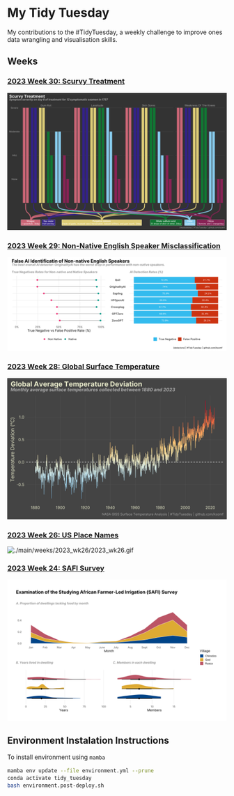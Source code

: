 # My Tidy Tuesday

My contributions to the #TidyTuesday, a weekly challenge to improve ones data wrangling and visualisation skills.

## Weeks

### [2023 Week 30: Scurvy Treatment](https://github.com/ksomf/tidy_tuesday/tree/main/weeks/2023_wk30)

![./main/weeks/2023_wk30/2023_wk30.png](https://raw.githubusercontent.com/ksomf/tidy_tuesday/main/weeks/2023_wk30/2023_wk30.png)

### [2023 Week 29: Non-Native English Speaker Misclassification](https://github.com/ksomf/tidy_tuesday/tree/main/weeks/2023_wk29)

![./main/weeks/2023_wk29/2023_wk29.png](https://raw.githubusercontent.com/ksomf/tidy_tuesday/main/weeks/2023_wk29/2023_wk29.png)

### [2023 Week 28: Global Surface Temperature](https://github.com/ksomf/tidy_tuesday/tree/main/weeks/2023_wk28)

![./main/weeks/2023_wk28/2023_wk28.png](https://raw.githubusercontent.com/ksomf/tidy_tuesday/main/weeks/2023_wk28/2023_wk28.png)

### [2023 Week 26: US Place Names](https://github.com/ksomf/tidy_tuesday/tree/main/weeks/2023_wk26)

![./main/weeks/2023_wk26/2023_wk26.gif](https://raw.githubusercontent.com/ksomf/tidy_tuesday/main/weeks/2023_wk26/2023_wk26.gif)

### [2023 Week 24: SAFI Survey](https://github.com/ksomf/tidy_tuesday/tree/main/weeks/2023_wk24)

![./main/weeks/2023_wk24/2023_wk24.svg](https://raw.githubusercontent.com/ksomf/tidy_tuesday/main/weeks/2023_wk24/2023_wk24.svg)

## Environment Instalation Instructions

To install environment using `mamba`
``` bash
mamba env update --file environment.yml --prune
conda activate tidy_tuesday
bash environment.post-deploy.sh
```
